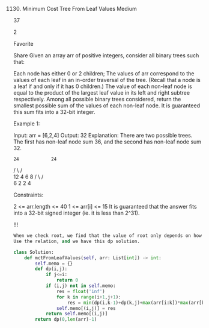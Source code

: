 1130. Minimum Cost Tree From Leaf Values
Medium

37

2

Favorite

Share
Given an array arr of positive integers, consider all binary trees such that:

Each node has either 0 or 2 children;
The values of arr correspond to the values of each leaf in an in-order traversal of the tree.  (Recall that a node is a leaf if and only if it has 0 children.)
The value of each non-leaf node is equal to the product of the largest leaf value in its left and right subtree respectively.
Among all possible binary trees considered, return the smallest possible sum of the values of each non-leaf node.  It is guaranteed this sum fits into a 32-bit integer.

 

Example 1:

Input: arr = [6,2,4]
Output: 32
Explanation:
There are two possible trees.  The first has non-leaf node sum 36, and the second has non-leaf node sum 32.

    24            24
   /  \          /  \
  12   4        6    8
 /  \               / \
6    2             2   4
 

Constraints:

2 <= arr.length <= 40
1 <= arr[i] <= 15
It is guaranteed that the answer fits into a 32-bit signed integer (ie. it is less than 2^31).

!!!
~~~~ python
When we check root, we find that the value of root only depends on how we divide the left arr and right arr. Thus dp(i,j) = dp(i,k) + dp(k+1,j) + value of root.
Use the relation, and we have this dp solution.

class Solution:
    def mctFromLeafValues(self, arr: List[int]) -> int:
        self.memo = {}
        def dp(i,j):
            if j<=i:
                return 0
            if (i,j) not in self.memo:
                res = float('inf')
                for k in range(i+1,j+1):
                    res = min(dp(i,k-1)+dp(k,j)+max(arr[i:k])*max(arr[k:j+1]),res)
                self.memo[(i,j)] = res
            return self.memo[(i,j)]
        return dp(0,len(arr)-1)
